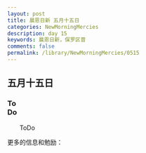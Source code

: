 ```yaml
---
layout: post
title: 晨恩日新 五月十五日
categories: NewMorningMercies
description: day 15
keywords: 晨恩日新，保罗区普
comments: false
permalink: /library/NewMorningMercies/0515
---
```


## 五月十五日

### To <br> Do

&emsp;&emsp;ToDo

更多的信息和勉励：[]()
